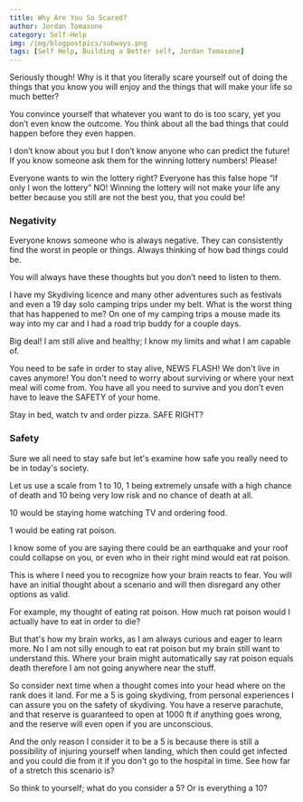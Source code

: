 ```yaml
---
title: Why Are You So Scared?
author: Jordan Tomasone
category: Self-Help
img: /img/blogpostpics/subways.png
tags: [Self Help, Building a Better self, Jordan Tomasone]
---
```

Seriously though! Why is it that you literally scare yourself out of doing the things that you know you will enjoy and the things that will make your life so much better?

You convince yourself that whatever you want to do is too scary, yet you don’t even know the outcome. You think about all the bad things that could happen before they even happen.

I don’t know about you but I don’t know anyone who can predict the future! If you know someone ask them for the winning lottery numbers! Please!

Everyone wants to win the lottery right? Everyone has this false hope “if only I won the lottery” NO! Winning the lottery will not make your life any better because you still are not the best you, that you could be!

### Negativity

Everyone knows someone who is always negative. They can consistently find the worst in people or things. Always thinking of how bad things could be.

You will always have these thoughts but you don’t need to listen to them.

I have my Skydiving licence and many other adventures such as festivals and even a 19 day solo camping trips under my belt. What is the worst thing that has happened to me? On one of my camping trips a mouse made its way into my car and I had a road trip buddy for a couple days.

Big deal! I am still alive and healthy; I know my limits and what I am capable of.

You need to be safe in order to stay alive, NEWS FLASH! We don't live in caves anymore! You don't need to worry about surviving or where your next meal will come from. You have all you need to survive and you don't even have to leave the SAFETY of your home.

Stay in bed, watch tv and order pizza. SAFE RIGHT?

### Safety

Sure we all need to stay safe but let's examine how safe you really need to be in today's society.

Let us use a scale from 1 to 10, 1 being extremely unsafe with a high chance of death and 10 being very low risk and no chance of death at all.

10 would be staying home watching TV and ordering food.

1 would be eating rat poison.

I know some of you are saying there could be an earthquake and your roof could collapse on you, or even who in their right mind would eat rat poison.

This is where I need you to recognize how your brain reacts to fear. You will have an initial thought about a scenario and will then disregard any other options as valid.

For example, my thought of eating rat poison. How much rat poison would I actually have to eat in order to die?

But that's how my brain works, as I am always curious and eager to learn more. No I am not silly enough to eat rat poison but my brain still want to understand this. Where your brain might automatically say rat poison equals death therefore I am not going anywhere near the stuff.

So consider next time when a thought comes into your head where on the rank does it land. For me a 5 is going skydiving, from personal experiences I can assure you on the safety of skydiving. You have a reserve parachute, and that reserve is guaranteed to open at 1000 ft if anything goes wrong, and the reserve will even open if you are unconscious.

And the only reason I consider it to be a 5 is because there is still a possibility of injuring yourself when landing, which then could get infected and you could die from it if you don't go to the hospital in time. See how far of a stretch this scenario is?

So think to yourself; what do you consider a 5? Or is everything a 10?
